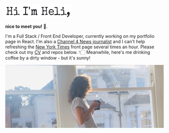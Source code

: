 <img class=one src="./public/My_name.png" width="210" height="45"/> 


**nice to meet you!** 👋.  

I'm a Full Stack / Front End Developer, currently working on my portfolio page in React. I'm also a <a href="https://www.channel4.com/news/">Channel 4 News journalist</a> and I can't help refreshing the <a href="https://www.nytimes.com/">New York Times</a> front page several times an hour. Please check out my <a href="https://github.com/PacificRebel/CV">CV</a> and repos below. 👇🏻 Meanwhile, here's me drinking coffee by a dirty window - but it's sunny!

<img src="./public/Window_1.png"/>  
